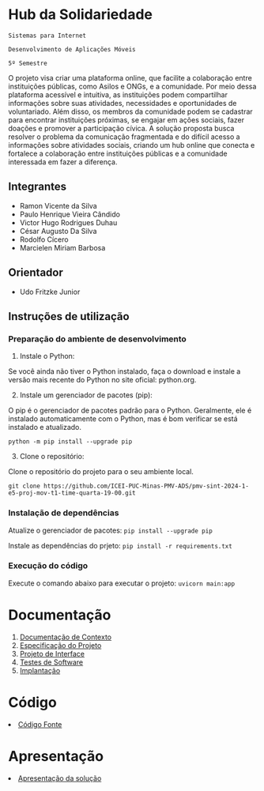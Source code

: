 # Hub da Solidariedade

`Sistemas para Internet`

`Desenvolvimento de Aplicações Móveis`

`5º Semestre`

O projeto visa criar uma plataforma online, que facilite a colaboração entre instituições públicas, como Asilos e ONGs, e a comunidade. Por meio dessa plataforma acessível e intuitiva, as instituições podem compartilhar informações sobre suas atividades, necessidades e oportunidades de voluntariado. Além disso, os membros da comunidade podem se cadastrar para encontrar instituições próximas, se engajar em ações sociais, fazer doações e promover a participação cívica. A solução proposta busca resolver o problema da comunicação fragmentada e do difícil acesso a informações sobre atividades sociais, criando um hub online que conecta e fortalece a colaboração entre instituições públicas e a comunidade interessada em fazer a diferença.

## Integrantes

* Ramon Vicente da Silva
* Paulo Henrique Vieira Cândido
* Victor Hugo Rodrigues Duhau
* César Augusto Da Silva
* Rodolfo Cícero
* Marcielen Miriam Barbosa

## Orientador

* Udo Fritzke Junior

## Instruções de utilização

### Preparação do ambiente de desenvolvimento
1. Instale o Python:

Se você ainda não tiver o Python instalado, faça o download e instale a versão mais recente do Python no site oficial: python.org.

2. Instale um gerenciador de pacotes (pip):

O pip é o gerenciador de pacotes padrão para o Python. Geralmente, ele é instalado automaticamente com o Python, mas é bom verificar se está instalado e atualizado.

`python -m pip install --upgrade pip`

3. Clone o repositório:

Clone o repositório do projeto para o seu ambiente local.

`git clone https://github.com/ICEI-PUC-Minas-PMV-ADS/pmv-sint-2024-1-e5-proj-mov-t1-time-quarta-19-00.git`

### Instalação de dependências
Atualize o gerenciador de pacotes:
`pip install --upgrade pip`

Instale as dependências do prjeto:
`pip install -r requirements.txt`

### Execução do código
Execute o comando abaixo para executar o projeto:
`uvicorn main:app`

# Documentação

<ol>
<li><a href="documents/01-Documentação de Contexto.md"> Documentação de Contexto</a></li>
<li><a href="documents/02-Especificação do Projeto.md"> Especificação do Projeto</a></li>
<li><a href="documents/03-Projeto de Interface.md"> Projeto de Interface</a></li>
<li><a href="documents/04-Testes de Software.md"> Testes de Software</a></li>
<li><a href="documents/05-Implantação.md"> Implantação</a></li>
</ol>

# Código

<li><a href="src/README.md"> Código Fonte</a></li>

# Apresentação

<li><a href="presentation/README.md"> Apresentação da solução</a></li>
